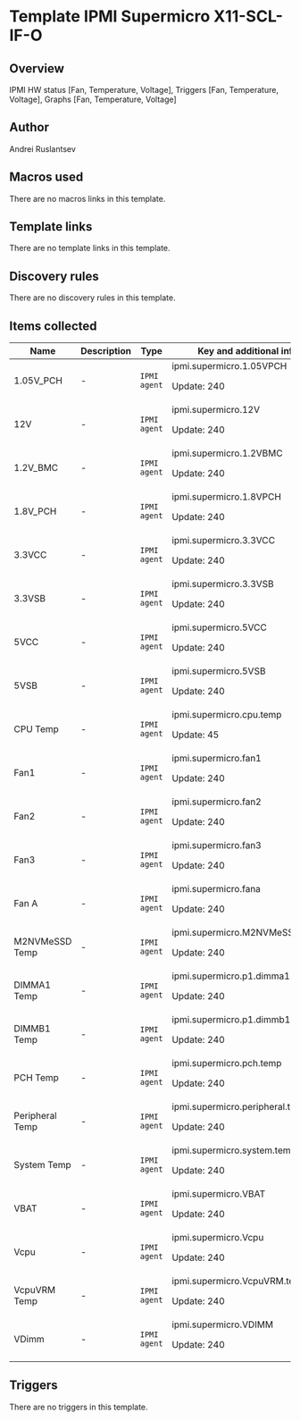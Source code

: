 # Template IPMI Supermicro X11-SCL-IF-O

## Overview

IPMI HW status [Fan, Temperature, Voltage], Triggers [Fan, Temperature, Voltage], Graphs [Fan, Temperature, Voltage]



## Author

Andrei Ruslantsev

## Macros used

There are no macros links in this template.

## Template links

There are no template links in this template.

## Discovery rules

There are no discovery rules in this template.

## Items collected

|Name|Description|Type|Key and additional info|
|----|-----------|----|----|
|1.05V_PCH|<p>-</p>|`IPMI agent`|ipmi.supermicro.1.05VPCH<p>Update: 240</p>|
|12V|<p>-</p>|`IPMI agent`|ipmi.supermicro.12V<p>Update: 240</p>|
|1.2V_BMC|<p>-</p>|`IPMI agent`|ipmi.supermicro.1.2VBMC<p>Update: 240</p>|
|1.8V_PCH|<p>-</p>|`IPMI agent`|ipmi.supermicro.1.8VPCH<p>Update: 240</p>|
|3.3VCC|<p>-</p>|`IPMI agent`|ipmi.supermicro.3.3VCC<p>Update: 240</p>|
|3.3VSB|<p>-</p>|`IPMI agent`|ipmi.supermicro.3.3VSB<p>Update: 240</p>|
|5VCC|<p>-</p>|`IPMI agent`|ipmi.supermicro.5VCC<p>Update: 240</p>|
|5VSB|<p>-</p>|`IPMI agent`|ipmi.supermicro.5VSB<p>Update: 240</p>|
|CPU Temp|<p>-</p>|`IPMI agent`|ipmi.supermicro.cpu.temp<p>Update: 45</p>|
|Fan1|<p>-</p>|`IPMI agent`|ipmi.supermicro.fan1<p>Update: 240</p>|
|Fan2|<p>-</p>|`IPMI agent`|ipmi.supermicro.fan2<p>Update: 240</p>|
|Fan3|<p>-</p>|`IPMI agent`|ipmi.supermicro.fan3<p>Update: 240</p>|
|Fan A|<p>-</p>|`IPMI agent`|ipmi.supermicro.fana<p>Update: 240</p>|
|M2NVMeSSD Temp|<p>-</p>|`IPMI agent`|ipmi.supermicro.M2NVMeSSD.temp<p>Update: 240</p>|
|DIMMA1 Temp|<p>-</p>|`IPMI agent`|ipmi.supermicro.p1.dimma1.temp<p>Update: 240</p>|
|DIMMB1 Temp|<p>-</p>|`IPMI agent`|ipmi.supermicro.p1.dimmb1.temp<p>Update: 240</p>|
|PCH Temp|<p>-</p>|`IPMI agent`|ipmi.supermicro.pch.temp<p>Update: 240</p>|
|Peripheral Temp|<p>-</p>|`IPMI agent`|ipmi.supermicro.peripheral.temp<p>Update: 240</p>|
|System Temp|<p>-</p>|`IPMI agent`|ipmi.supermicro.system.temp<p>Update: 240</p>|
|VBAT|<p>-</p>|`IPMI agent`|ipmi.supermicro.VBAT<p>Update: 240</p>|
|Vcpu|<p>-</p>|`IPMI agent`|ipmi.supermicro.Vcpu<p>Update: 240</p>|
|VcpuVRM Temp|<p>-</p>|`IPMI agent`|ipmi.supermicro.VcpuVRM.temp<p>Update: 240</p>|
|VDimm|<p>-</p>|`IPMI agent`|ipmi.supermicro.VDIMM<p>Update: 240</p>|
## Triggers

There are no triggers in this template.

